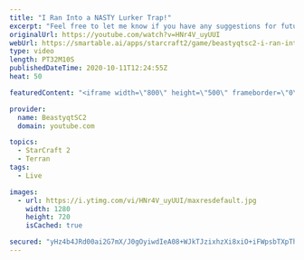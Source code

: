 ```yaml
---
title: "I Ran Into a NASTY Lurker Trap!"
excerpt: "Feel free to let me know if you have any suggestions for future videos. Enjoy this one and have a great day :)  If you are enjoying my YouTube content, check out my live stream on Twitch! Streaming pretty much every day, starting time is at 3 PM CET. Link to my stream is down below.  ►Twitch:   https://www.twitch.tv/beastyqt"
originalUrl: https://youtube.com/watch?v=HNr4V_uyUUI
webUrl: https://smartable.ai/apps/starcraft2/game/beastyqtsc2-i-ran-into-a-nasty-lurker-trap/
type: video
length: PT32M10S
publishedDateTime: 2020-10-11T12:24:55Z
heat: 50

featuredContent: "<iframe width=\"800\" height=\"500\" frameborder=\"0\" src=\"https://www.youtube.com/embed/HNr4V_uyUUI\" allow=\"accelerometer; autoplay; encrypted-media; gyroscope; picture-in-picture\" allowfullscreen></iframe>"

provider:
  name: BeastyqtSC2
  domain: youtube.com

topics:
  - StarCraft 2
  - Terran
tags:
  - Live

images:
  - url: https://i.ytimg.com/vi/HNr4V_uyUUI/maxresdefault.jpg
    width: 1280
    height: 720
    isCached: true

secured: "yHz4b4JRd00ai2G7mX/J0gOyiwdIeA08+WJkTJzixhzXi8xiO+iFWpsbTXpThuMvgKkcHWisq0HCSYTBDvB8ut8THrPEUcxGVkiyYq/bNV4Zt53bKRxU9K5GFt9t207KlGn7UKco3Yvn2cyh2RWxM0W+EFArnVdKrk2GiK6xI4V0WcA1u6kRvyAvUp2o1oloLXZMXg8wGEP/D2pJ9Lqh/A6sPIgWWnBcAeMrXUhhPiRw2jq1OvYgI8ysB5qbVUeLt29BVXKZIkT5zUgpgGBjtZjQnOB6c/wXJ9UlpSZuyJ2WGANY5eGpiyK9oLkVl1GjPEC+j4Z4eMGKix1ixVggNU9/3TW2mb3trtlxyu4RxZr6FmDlwcpNxFL2H7HMYHj9gsg/qy9i+Ktl0PWFIL7w3fmUcChScJTZBGHvlAtTDbc=;cnGue/8UuW/7opD+XIAcCA=="
---
```


